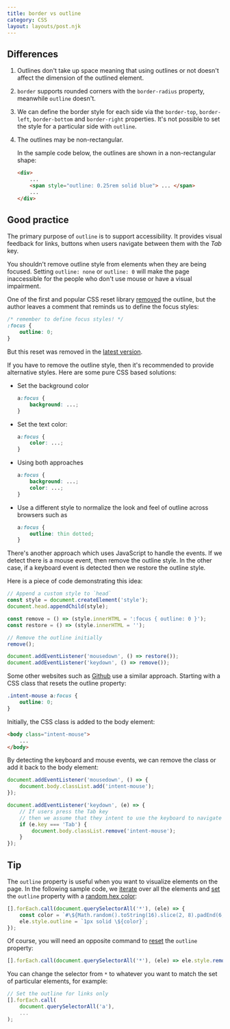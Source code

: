 ```yaml
---
title: border vs outline
category: CSS
layout: layouts/post.njk
---
```


## Differences

1. Outlines don't take up space meaning that using outlines or not doesn't affect the dimension of the outlined element.

2. `border` supports rounded corners with the `border-radius` property, meanwhile `outline` doesn't.

3. We can define the border style for each side via the `border-top`, `border-left`, `border-bottom` and `border-right` properties.
   It's not possible to set the style for a particular side with `outline`.

4. The outlines may be non-rectangular.

    In the sample code below, the outlines are shown in a non-rectangular shape:

    ```html
    <div>
        ...
        <span style="outline: 0.25rem solid blue"> ... </span>
        ...
    </div>
    ```

## Good practice

The primary purpose of `outline` is to support accessibility. It provides visual feedback for links, buttons when users navigate between them with the _Tab_ key.

You shouldn't remove outline style from elements when they are being focused. Setting `outline: none` or `outline: 0` will make the page inaccessible for the people who don't use mouse or have a visual impairment.

One of the first and popular CSS reset library [removed](https://meyerweb.com/eric/tools/css/reset/reset200802.css) the outline, but the author leaves a comment that reminds us to define the focus styles:

```css
/* remember to define focus styles! */
:focus {
    outline: 0;
}
```

But this reset was removed in the [latest version](https://meyerweb.com/eric/tools/css/reset/reset.css).

If you have to remove the outline style, then it's recommended to provide alternative styles.
Here are some pure CSS based solutions:

-   Set the background color

    ```css
    a:focus {
        background: ...;
    }
    ```

-   Set the text color:

    ```css
    a:focus {
        color: ...;
    }
    ```

-   Using both approaches

    ```css
    a:focus {
        background: ...;
        color: ...;
    }
    ```

-   Use a different style to normalize the look and feel of outline across browsers such as

    ```css
    a:focus {
        outline: thin dotted;
    }
    ```

There's another approach which uses JavaScript to handle the events. If we detect there is a mouse event, then remove the outline style.
In the other case, if a keyboard event is detected then we restore the outline style.

Here is a piece of code demonstrating this idea:

```js
// Append a custom style to `head`
const style = document.createElement('style');
document.head.appendChild(style);

const remove = () => (style.innerHTML = ':focus { outline: 0 }');
const restore = () => (style.innerHTML = '');

// Remove the outline initially
remove();

document.addEventListener('mousedown', () => restore());
document.addEventListener('keydown', () => remove());
```

Some other websites such as [Github](https://github.com) use a similar approach. Starting with a CSS class that resets the outline property:

```css
.intent-mouse a:focus {
    outline: 0;
}
```

Initially, the CSS class is added to the body element:

```html
<body class="intent-mouse">
    ...
</body>
```

By detecting the keyboard and mouse events, we can remove the class or add it back to the body element:

```js
document.addEventListener('mousedown', () => {
    document.body.classList.add('intent-mouse');
});

document.addEventListener('keydown', (e) => {
    // If users press the Tab key
    // then we assume that they intent to use the keyboard to navigate
    if (e.key === 'Tab') {
        document.body.classList.remove('intent-mouse');
    }
});
```

## Tip

The `outline` property is useful when you want to visualize elements on the page.
In the following sample code, we [iterate](https://htmldom.dev/loop-over-a-nodelist) over all the elements and
[set](https://htmldom.dev/set-css-style-for-an-element) the `outline` property with a [random hex color](https://1loc.dev/#generate-a-random-hex-color):

```js
[].forEach.call(document.querySelectorAll('*'), (ele) => {
    const color = `#\${Math.random().toString(16).slice(2, 8).padEnd(6, '0')}`;
    ele.style.outline = `1px solid \${color}`;
});
```

Of course, you will need an opposite command to [reset](https://htmldom.dev/set-css-style-for-an-element) the `outline` property:

```js
[].forEach.call(document.querySelectorAll('*'), (ele) => ele.style.removeProperty('outline'));
```

You can change the selector from `*` to whatever you want to match the set of particular elements, for example:

```js
// Set the outline for links only
[].forEach.call(
    document.querySelectorAll('a'),
    ...
);
```
